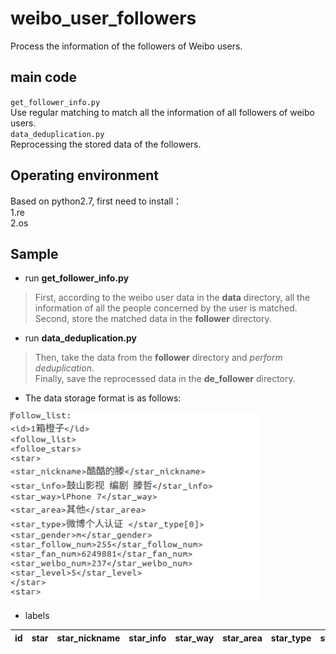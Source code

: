 # weibo_user_followers
Process the information of the followers of Weibo users.
## main code
`get_follower_info.py`<br>
 Use regular matching to match all the information of all followers of weibo users.<br>
 `data_deduplication.py`<br>
 Reprocessing the stored data of the followers. <br>
 ## Operating environment
Based on python2.7, first need to install：<br>
1.re <br>
2.os
## Sample
* run **get_follower_info.py**
> First, according to the weibo user data in the **data** directory, all the information of all the people concerned by the user is matched.<br>
> Second, store the matched data in the **follower** directory.<br>
* run **data_deduplication.py**
> Then, take the data from the **follower** directory and *perform deduplication*.<br>
> Finally, save the reprocessed data in the **de_follower** directory.<br>
* The data storage format is as follows:<br>
<img src="https://github.com/C-YC/weibo_user_followers/blob/master/photo/data_format.png" width="400" height="300"/>

* labels

|id|star|star_nickname|star_info|star_way|star_area|star_type|star_gender|star_follow_num|star_fan_num|star_weibo_num|star_level|
|:---|:---|:---|:---|:---|:---|:---|:---|:---|:---|:---|:---|

